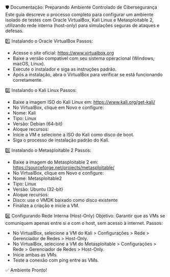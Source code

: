 🛡️ Documentação: Preparando Ambiente Controlado de Cibersegurança
Este guia descreve o processo completo para configurar um ambiente isolado de testes com Oracle VirtualBox, Kali Linux e Metasploitable 2, utilizando rede interna (host-only) para simulações seguras de ataques e defesas.

1️⃣ Instalando o Oracle VirtualBox
Passos:
- Acesse o site oficial: https://www.virtualbox.org
- Baixe a versão compatível com seu sistema operacional (Windows, macOS, Linux).
- Execute o instalador e siga as instruções padrão.
- Após a instalação, abra o VirtualBox para verificar se está funcionando corretamente.

2️⃣ Instalando o Kali Linux
Passos:
- Baixe a imagem ISO do Kali Linux em: https://www.kali.org/get-kali/
- No VirtualBox, clique em Novo e configure:
- Nome: Kali
- Tipo: Linux
- Versão: Debian (64-bit)
- Aloque recursos:
- Inicie a VM e selecione a ISO do Kali como disco de boot.
- Siga o processo de instalação padrão do Kali.

3️⃣ Instalando o Metasploitable 2
Passos:
- Baixe a imagem do Metasploitable 2 em: https://sourceforge.net/projects/metasploitable/
- No VirtualBox, clique em Novo e configure:
- Nome: Metasploitable2
- Tipo: Linux
- Versão: Ubuntu (32-bit)
- Aloque recursos:
- Disco: use o VMDK baixado como disco existente
- Finalize a criação e inicie a VM.

4️⃣ Configurando Rede Interna (Host-Only)
Objetivo: Garantir que as VMs se comuniquem apenas entre si e com o host, sem acesso à internet.
Passos:
- No VirtualBox, selecione a VM do Kali > Configurações > Rede > Gerenciador de Redes > Host-Only.
- No VirtualBox, selecione a VM do Metasploitable > Configurações > Rede > Gerenciador de Redes > Host-Only.
- Inicie ambas as VMs.
- Teste a conexão com ping entre as VMs.

✅ Ambiente Pronto!
